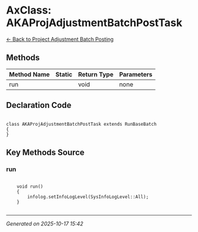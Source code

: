 # AxClass: AKAProjAdjustmentBatchPostTask

[← Back to Project Adjustment Batch Posting](../README.md)

## Methods

| Method Name | Static | Return Type | Parameters |
|-------------|--------|-------------|------------|
| run |  | void | none |

## Declaration Code

```xpp

class AKAProjAdjustmentBatchPostTask extends RunBaseBatch
{
}

```

## Key Methods Source

### run

```xpp

    void run()
    {
        infolog.setInfoLogLevel(SysInfoLogLevel::All);
    }


```

---

*Generated on 2025-10-17 15:42*
